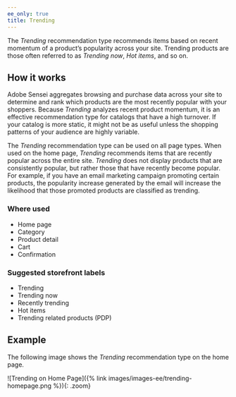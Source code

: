 ```yaml
---
ee_only: true
title: Trending
---
```


The _Trending_ recommendation type recommends items based on recent momentum of a product’s popularity across your site. Trending products are those often referred to as _Trending now_, _Hot items_, and so on.

## How it works

Adobe Sensei aggregates browsing and purchase data across your site to determine and rank which products are the most recently popular with your shoppers. Because _Trending_ analyzes recent product momentum, it is an effective recommendation type for catalogs that have a high turnover. If your catalog is more static, it might not be as useful unless the shopping patterns of your audience are highly variable.

The _Trending_ recommendation type can be used on all page types. When used on the home page, _Trending_ recommends items that are recently popular across the entire site. _Trending_ does not display products that are consistently popular, but rather those that have recently become popular. For example, if you have an email marketing campaign promoting certain products, the popularity increase generated by the email will increase the likelihood that those promoted products are classified as trending.

### Where used

-  Home page
-  Category
-  Product detail
-  Cart
-  Confirmation

### Suggested storefront labels

-  Trending
-  Trending now
-  Recently trending
-  Hot items
-  Trending related products (PDP)

## Example

The following image shows the _Trending_ recommendation type on the home page.

   ![Trending on Home Page]({% link images/images-ee/trending-homepage.png %}){: .zoom}
